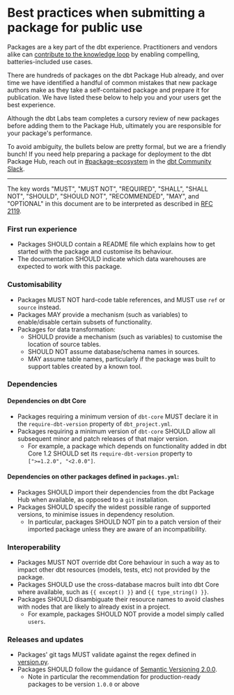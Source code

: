 # Best practices when submitting a package for public use

Packages are a key part of the dbt experience. Practitioners and vendors alike can [contribute to the knowledge loop](https://github.com/dbt-labs/corp/blob/main/values.md#we-contribute-to-the-knowledge-loop) by enabling compelling, batteries-included use cases.

There are hundreds of packages on the dbt Package Hub already, and over time we have identified a handful of common mistakes that new package authors make as they take a self-contained package and prepare it for publication. We have listed these below to help you and your users get the best experience.

Although the dbt Labs team completes a cursory review of new packages before adding them to the Package Hub, ultimately you are responsible for your package's performance.

To avoid ambiguity, the bullets below are pretty formal, but we are a friendly bunch! If you need help preparing a package for deployment to the dbt Package Hub, reach out in [#package-ecosystem](https://getdbt.slack.com/archives/CU4MRJ7QB/) in the [dbt Community Slack](https://getdbt.com/community).

---

The key words "MUST", "MUST NOT", "REQUIRED", "SHALL", "SHALL NOT", "SHOULD", "SHOULD NOT", "RECOMMENDED",  "MAY", and "OPTIONAL" in this document are to be interpreted as described in [RFC 2119](https://datatracker.ietf.org/doc/html/rfc2119).

### First run experience
- Packages SHOULD contain a README file which explains how to get started with the package and customise its behaviour.
- The documentation SHOULD indicate which data warehouses are expected to work with this package.

### Customisability 
- Packages MUST NOT hard-code table references, and MUST use `ref` or `source` instead.
- Packages MAY provide a mechanism (such as variables) to enable/disable certain subsets of functionality.
- Packages for data transformation:
    - SHOULD provide a mechanism (such as variables) to customise the location of source tables.
    - SHOULD NOT assume database/schema names in sources. 
    - MAY assume table names, particularly if the package was built to support tables created by a known tool.

### Dependencies
#### Dependencies on dbt Core
- Packages requiring a minimum version of `dbt-core` MUST declare it in the `require-dbt-version` property of `dbt_project.yml`.
- Packages requiring a minimum version of `dbt-core` SHOULD allow all subsequent minor and patch releases of that major version. 
    - For example, a package which depends on functionality added in dbt Core 1.2 SHOULD set its `require-dbt-version` property to `[">=1.2.0", "<2.0.0"]`.
#### Dependencies on other packages defined in `packages.yml`:
- Packages SHOULD import their dependencies from the dbt Package Hub when available, as opposed to a `git` installation.
- Packages SHOULD specify the widest possible range of supported versions, to minimise issues in dependency resolution. 
    - In particular, packages SHOULD NOT pin to a patch version of their imported package unless they are aware of an incompatibility.
### Interoperability
- Packages MUST NOT override dbt Core behaviour in such a way as to impact other dbt resources (models, tests, etc) not provided by the package.
- Packages SHOULD use the cross-database macros built into dbt Core where available, such as `{{ except() }}` and `{{ type_string() }}`.
- Packages SHOULD disambiguate their resource names to avoid clashes with nodes that are likely to already exist in a project. 
    - For example, packages SHOULD NOT provide a model simply called `users`.

### Releases and updates
- Packages' git tags MUST validate against the regex defined in [version.py](/hubcap/version.py).
- Packages SHOULD follow the guidance of [Semantic Versioning 2.0.0](https://semver.org/spec/v2.0.0.html).
    - Note in particular the recommendation for production-ready packages to be version `1.0.0` or above